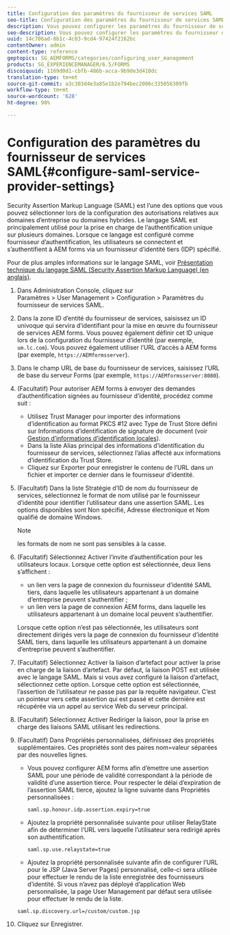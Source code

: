 ```yaml
---
title: Configuration des paramètres du fournisseur de services SAML
seo-title: Configuration des paramètres du fournisseur de services SAML
description: Vous pouvez configurer les paramètres du fournisseur de services SAML pour permettre aux utilisateurs de se connecter et de s’authentifier auprès d’AEM forms via un fournisseur d’identité tiers (IDP) spécifié.
seo-description: Vous pouvez configurer les paramètres du fournisseur de services SAML pour permettre aux utilisateurs de se connecter et de s’authentifier auprès d’AEM forms via un fournisseur d’identité tiers (IDP) spécifié.
uuid: 14c706ad-8b1c-4c03-9cd4-97424f2162bc
contentOwner: admin
content-type: reference
geptopics: SG_AEMFORMS/categories/configuring_user_management
products: SG_EXPERIENCEMANAGER/6.5/FORMS
discoiquuid: 1169d0d1-cbfb-486b-acca-9b9de3d410dc
translation-type: tm+mt
source-git-commit: a3c303d4e3a85e1b2e794bec2006c335056309fb
workflow-type: tm+mt
source-wordcount: '628'
ht-degree: 98%

---
```



# Configuration des paramètres du fournisseur de services SAML{#configure-saml-service-provider-settings}

Security Assertion Markup Language (SAML) est l’une des options que vous pouvez sélectionner lors de la configuration des autorisations relatives aux domaines d’entreprise ou domaines hybrides. Le langage SAML est principalement utilisé pour la prise en charge de l’authentification unique sur plusieurs domaines. Lorsque ce langage est configuré comme fournisseur d’authentification, les utilisateurs se connectent et s’authentifient à AEM forms via un fournisseur d’identité tiers (IDP) spécifié.

Pour de plus amples informations sur le langage SAML, voir [Présentation technique du langage SAML (Security Assertion Markup Language) (en anglais)](https://www.oasis-open.org/committees/download.php/20645/sstc-saml-tech-overview-2%200-draft-10.pdf).

1. Dans Administration Console, cliquez sur Paramètres > User Management > Configuration > Paramètres du fournisseur de services SAML.
1. Dans la zone ID d’entité du fournisseur de services, saisissez un ID univoque qui servira d’identifiant pour la mise en œuvre du fournisseur de services AEM forms. Vous pouvez également définir cet ID unique lors de la configuration du fournisseur d’identité (par exemple, `um.lc.com`). Vous pouvez également utiliser l’URL d’accès à AEM forms (par exemple, `https://AEMformsserver`).
1. Dans le champ URL de base du fournisseur de services, saisissez l’URL de base du serveur Forms (par exemple, `https://AEMformsserver:8080`).
1. (Facultatif) Pour autoriser AEM forms à envoyer des demandes d’authentification signées au fournisseur d’identité, procédez comme suit :

   * Utilisez Trust Manager pour importer des informations d’identification au format PKCS #12 avec Type de Trust Store défini sur Informations d’identification de signature de document (voir [Gestion d’informations d’identification locales](/help/forms/using/admin-help/local-credentials.md#managing-local-credentials)).
   * Dans la liste Alias principal des informations d’identification du fournisseur de services, sélectionnez l’alias affecté aux informations d’identification du Trust Store.
   * Cliquez sur Exporter pour enregistrer le contenu de l’URL dans un fichier et importer ce dernier dans le fournisseur d’identité.

1. (Facultatif) Dans la liste Stratégie d’ID de nom du fournisseur de services, sélectionnez le format de nom utilisé par le fournisseur d’identité pour identifier l’utilisateur dans une assertion SAML. Les options disponibles sont Non spécifié, Adresse électronique et Nom qualifié de domaine Windows.

   >[!NOTE]
   >
   >les formats de nom ne sont pas sensibles à la casse.

1. (Facultatif) Sélectionnez Activer l’invite d’authentification pour les utilisateurs locaux. Lorsque cette option est sélectionnée, deux liens s’affichent :

   * un lien vers la page de connexion du fournisseur d’identité SAML tiers, dans laquelle les utilisateurs appartenant à un domaine d’entreprise peuvent s’authentifier ;
   * un lien vers la page de connexion AEM forms, dans laquelle les utilisateurs appartenant à un domaine local peuvent s’authentifier.

   Lorsque cette option n’est pas sélectionnée, les utilisateurs sont directement dirigés vers la page de connexion du fournisseur d’identité SAML tiers, dans laquelle les utilisateurs appartenant à un domaine d’entreprise peuvent s’authentifier.

1. (Facultatif) Sélectionnez Activer la liaison d’artefact pour activer la prise en charge de la liaison d’artefact. Par défaut, la liaison POST est utilisée avec le langage SAML. Mais si vous avez configuré la liaison d’artefact, sélectionnez cette option. Lorsque cette option est sélectionnée, l’assertion de l’utilisateur ne passe pas par la requête navigateur. C’est un pointeur vers cette assertion qui est passé et cette dernière est récupérée via un appel au service Web du serveur principal.
1. (Facultatif) Sélectionnez Activer Rediriger la liaison, pour la prise en charge des liaisons SAML utilisant les redirections.
1. (Facultatif) Dans Propriétés personnalisées, définissez des propriétés supplémentaires. Ces propriétés sont des paires nom=valeur séparées par des nouvelles lignes.

   * Vous pouvez configurer AEM forms afin d’émettre une assertion SAML pour une période de validité correspondant à la période de validité d’une assertion tierce. Pour respecter le délai d’expiration de l’assertion SAML tierce, ajoutez la ligne suivante dans Propriétés personnalisées :

      `saml.sp.honour.idp.assertion.expiry=true`

   * Ajoutez la propriété personnalisée suivante pour utiliser RelayState afin de déterminer l’URL vers laquelle l’utilisateur sera redirigé après son authentification.

      `saml.sp.use.relaystate=true`

   * Ajoutez la propriété personnalisée suivante afin de configurer l’URL pour le JSP (Java Server Pages) personnalisé, celle-ci sera utilisée pour effectuer le rendu de la liste enregistrée des fournisseurs d’identité. Si vous n’avez pas déployé d’application Web personnalisée, la page User Management par défaut sera utilisée pour effectuer le rendu de la liste.

   `saml.sp.discovery.url=/custom/custom.jsp`

1. Cliquez sur Enregistrer.

